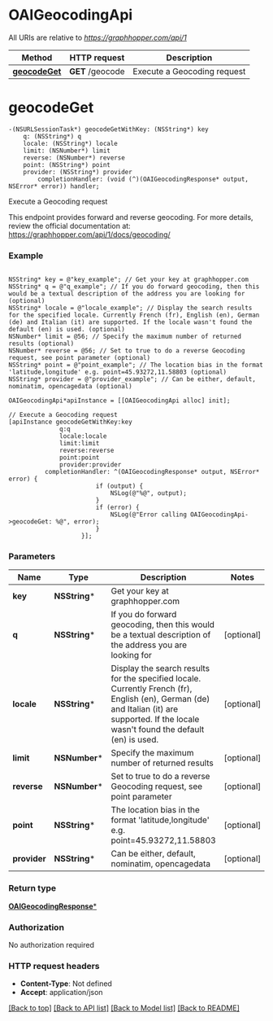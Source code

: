 # OAIGeocodingApi

All URIs are relative to *https://graphhopper.com/api/1*

Method | HTTP request | Description
------------- | ------------- | -------------
[**geocodeGet**](OAIGeocodingApi.md#geocodeget) | **GET** /geocode | Execute a Geocoding request


# **geocodeGet**
```objc
-(NSURLSessionTask*) geocodeGetWithKey: (NSString*) key
    q: (NSString*) q
    locale: (NSString*) locale
    limit: (NSNumber*) limit
    reverse: (NSNumber*) reverse
    point: (NSString*) point
    provider: (NSString*) provider
        completionHandler: (void (^)(OAIGeocodingResponse* output, NSError* error)) handler;
```

Execute a Geocoding request

This endpoint provides forward and reverse geocoding. For more details, review the official documentation at: https://graphhopper.com/api/1/docs/geocoding/ 

### Example 
```objc

NSString* key = @"key_example"; // Get your key at graphhopper.com
NSString* q = @"q_example"; // If you do forward geocoding, then this would be a textual description of the address you are looking for (optional)
NSString* locale = @"locale_example"; // Display the search results for the specified locale. Currently French (fr), English (en), German (de) and Italian (it) are supported. If the locale wasn't found the default (en) is used. (optional)
NSNumber* limit = @56; // Specify the maximum number of returned results (optional)
NSNumber* reverse = @56; // Set to true to do a reverse Geocoding request, see point parameter (optional)
NSString* point = @"point_example"; // The location bias in the format 'latitude,longitude' e.g. point=45.93272,11.58803 (optional)
NSString* provider = @"provider_example"; // Can be either, default, nominatim, opencagedata (optional)

OAIGeocodingApi*apiInstance = [[OAIGeocodingApi alloc] init];

// Execute a Geocoding request
[apiInstance geocodeGetWithKey:key
              q:q
              locale:locale
              limit:limit
              reverse:reverse
              point:point
              provider:provider
          completionHandler: ^(OAIGeocodingResponse* output, NSError* error) {
                        if (output) {
                            NSLog(@"%@", output);
                        }
                        if (error) {
                            NSLog(@"Error calling OAIGeocodingApi->geocodeGet: %@", error);
                        }
                    }];
```

### Parameters

Name | Type | Description  | Notes
------------- | ------------- | ------------- | -------------
 **key** | **NSString***| Get your key at graphhopper.com | 
 **q** | **NSString***| If you do forward geocoding, then this would be a textual description of the address you are looking for | [optional] 
 **locale** | **NSString***| Display the search results for the specified locale. Currently French (fr), English (en), German (de) and Italian (it) are supported. If the locale wasn&#39;t found the default (en) is used. | [optional] 
 **limit** | **NSNumber***| Specify the maximum number of returned results | [optional] 
 **reverse** | **NSNumber***| Set to true to do a reverse Geocoding request, see point parameter | [optional] 
 **point** | **NSString***| The location bias in the format &#39;latitude,longitude&#39; e.g. point&#x3D;45.93272,11.58803 | [optional] 
 **provider** | **NSString***| Can be either, default, nominatim, opencagedata | [optional] 

### Return type

[**OAIGeocodingResponse***](OAIGeocodingResponse.md)

### Authorization

No authorization required

### HTTP request headers

 - **Content-Type**: Not defined
 - **Accept**: application/json

[[Back to top]](#) [[Back to API list]](../README.md#documentation-for-api-endpoints) [[Back to Model list]](../README.md#documentation-for-models) [[Back to README]](../README.md)


